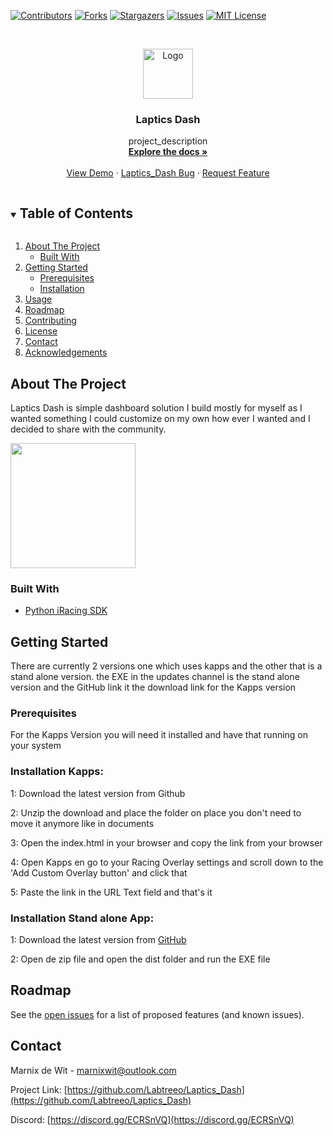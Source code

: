 <!--
*** Thanks for checking out the Best-README-Template. If you have a suggestion
*** that would make this better, please fork the Laptics_Dash and create a pull request
*** or simply open an issue with the tag "enhancement".
*** Thanks again! Now go create something AMAZING! :D
***
***
***
*** To avoid retyping too much info. Do a search and replace for the following:
*** Labtreeo, Laptics_Dash, twitter_handle, marnixwit@outlook.com, Laptics Dash, project_description
-->



<!-- PROJECT SHIELDS -->
<!--
*** I'm using markdown "reference style" links for readability.
*** Reference links are enclosed in brackets [ ] instead of parentheses ( ).
*** See the bottom of this document for the declaration of the reference variables
*** for contributors-url, forks-url, etc. This is an optional, concise syntax you may use.
*** https://www.markdownguide.org/basic-syntax/#reference-style-links
-->
[![Contributors][contributors-shield]][contributors-url]
[![Forks][forks-shield]][forks-url]
[![Stargazers][stars-shield]][stars-url]
[![Issues][issues-shield]][issues-url]
[![MIT License][license-shield]][license-url]



<!-- PROJECT LOGO -->
<br />
<p align="center">
  <a href="https://github.com/Labtreeo/Laptics_Dash">
    <img src="https://cdn.discordapp.com/attachments/661852420942462987/728641842853183508/Laptics_Dash_Logo.png" alt="Logo" width="80" height="80">
  </a>

<h3 align="center">Laptics Dash</h3>

  <p align="center">
    project_description
    <br />
    <a href="https://github.com/Labtreeo/Laptics_Dash"><strong>Explore the docs »</strong></a>
    <br />
    <br />
    <a href="https://github.com/Labtreeo/Laptics_Dash">View Demo</a>
    ·
    <a href="https://github.com/Labtreeo/Laptics_Dash/issues">Laptics_Dash Bug</a>
    ·
    <a href="https://github.com/Labtreeo/Laptics_Dash/issues">Request Feature</a>
  </p>
</p>

<!-- TABLE OF CONTENTS -->
<details open="open">
  <summary><h2 style="display: inline-block">Table of Contents</h2></summary>
  <ol>
    <li>
      <a href="#about-the-project">About The Project</a>
      <ul>
        <li><a href="#built-with">Built With</a></li>
      </ul>
    </li>
    <li>
      <a href="#getting-started">Getting Started</a>
      <ul>
        <li><a href="#prerequisites">Prerequisites</a></li>
        <li><a href="#installation">Installation</a></li>
      </ul>
    </li>
    <li><a href="#usage">Usage</a></li>
    <li><a href="#roadmap">Roadmap</a></li>
    <li><a href="#contributing">Contributing</a></li>
    <li><a href="#license">License</a></li>
    <li><a href="#contact">Contact</a></li>
    <li><a href="#acknowledgements">Acknowledgements</a></li>
  </ol>
</details>

<!-- ABOUT THE PROJECT -->
## About The Project

Laptics Dash is simple dashboard solution I build mostly for myself as I wanted something I could customize on my own how ever I wanted and I decided to share with the community.

<img src="https://cdn.discordapp.com/attachments/728629548266291288/793410916623450112/Laptics_Dash_V2.PNG" height="200">


### Built With

* [Python iRacing SDK](https://github.com/kutu/pyirsdk)


<!-- GETTING STARTED -->
## Getting Started

There are currently 2 versions one which uses kapps and the other that is a stand alone version. the EXE in the updates channel is the stand alone version and the GitHub link it the download link for the Kapps version

### Prerequisites

For the Kapps Version you will need it installed and have that running on your system

### Installation Kapps:

1: Download the latest version from Github

2: Unzip the download and place the folder on place you don't need to move it anymore like in documents

3: Open the index.html in your browser and copy the link from your browser

4: Open Kapps en go to your Racing Overlay settings and scroll down to the 'Add Custom Overlay button' and click that

5: Paste the link in the URL Text field and that's it

### Installation Stand alone App:

1: Download the latest version from [GitHub](https://github.com/labtreeo/Laptics_Dash/releases)

2: Open de zip file and open the dist folder and run the EXE file



<!-- ROADMAP -->
## Roadmap

See the [open issues](https://github.com/Labtreeo/Laptics_Dash/issues) for a list of proposed features (and known issues).



<!-- CONTACT -->
## Contact

Marnix de Wit - marnixwit@outlook.com

Project Link: [https://github.com/Labtreeo/Laptics_Dash](https://github.com/Labtreeo/Laptics_Dash)

Discord: [https://discord.gg/ECRSnVQ](https://discord.gg/ECRSnVQ)


<!-- MARKDOWN LINKS & IMAGES -->
<!-- https://www.markdownguide.org/basic-syntax/#reference-style-links -->
[contributors-shield]: https://img.shields.io/github/contributors/Labtreeo/Laptics_Dash.svg?style=for-the-badge
[contributors-url]: https://github.com/Labtreeo/Laptics_Dash/graphs/contributors
[forks-shield]: https://img.shields.io/github/forks/Labtreeo/Laptics_Dash.svg?style=for-the-badge
[forks-url]: https://github.com/Labtreeo/Laptics_Dash/network/members
[stars-shield]: https://img.shields.io/github/stars/Labtreeo/Laptics_Dash.svg?style=for-the-badge
[stars-url]: https://github.com/Labtreeo/Laptics_Dash/stargazers
[issues-shield]: https://img.shields.io/github/issues/Labtreeo/Laptics_Dash.svg?style=for-the-badge
[issues-url]: https://github.com/Labtreeo/Laptics_Dash/issues
[license-shield]: https://img.shields.io/github/license/Labtreeo/Laptics_Dash.svg?style=for-the-badge
[license-url]: https://github.com/labtreeo/Laptics_Dash/blob/master/LICENSE.md
[linkedin-shield]: https://img.shields.io/badge/-LinkedIn-black.svg?style=for-the-badge&logo=linkedin&colorB=555
[linkedin-url]: https://linkedin.com/in/Labtreeo
